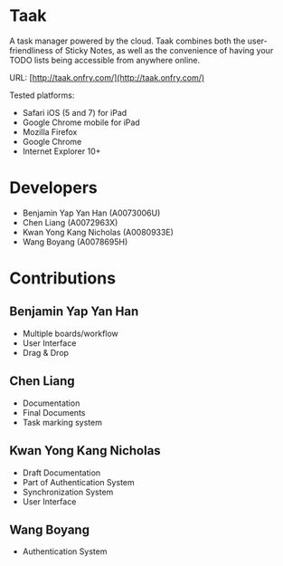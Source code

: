 # Taak

A task manager powered by the cloud. Taak combines both the user-friendliness of Sticky Notes, as well as the convenience of having your TODO lists being accessible from anywhere online.

URL: [http://taak.onfry.com/](http://taak.onfry.com/)

Tested platforms: 

* Safari iOS (5 and 7) for iPad
* Google Chrome mobile for iPad
* Mozilla Firefox
* Google Chrome
* Internet Explorer 10+

# Developers

* Benjamin Yap Yan Han (A0073006U)
* Chen Liang (A0072963X)
* Kwan Yong Kang Nicholas (A0080933E)
* Wang Boyang (A0078695H)

# Contributions

## Benjamin Yap Yan Han

* Multiple boards/workflow
* User Interface
* Drag & Drop

## Chen Liang

* Documentation
* Final Documents
* Task marking system

## Kwan Yong Kang Nicholas

* Draft Documentation
* Part of Authentication System
* Synchronization System
* User Interface

## Wang Boyang

* Authentication System


